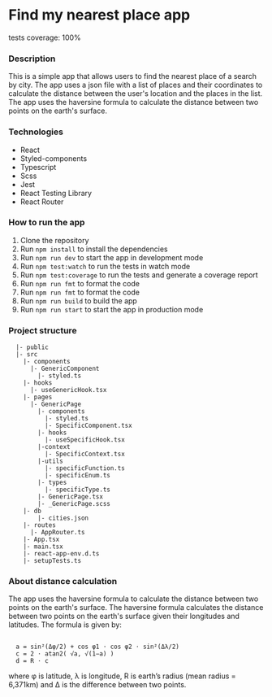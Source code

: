 # Find my nearest place app

tests coverage: 100%

### Description

This is a simple app that allows users to find the nearest place of a search by city. The app uses a json file with a list of places and their coordinates to calculate the distance between the user's location and the places in the list. The app uses the haversine formula to calculate the distance between two points on the earth's surface.

### Technologies

- React
- Styled-components
- Typescript
- Scss
- Jest
- React Testing Library
- React Router

### How to run the app

1. Clone the repository
2. Run `npm install` to install the dependencies
3. Run `npm run dev` to start the app in development mode
4. Run `npm test:watch` to run the tests in watch mode
5. Run `npm test:coverage` to run the tests and generate a coverage report
6. Run `npm run fmt` to format the code
7. Run `npm run fmt` to format the code
8. Run `npm run build` to build the app
9. Run `npm run start` to start the app in production mode

### Project structure

```
  |- public
  |- src
    |- components
      |- GenericComponent
        |- styled.ts
    |- hooks
      |- useGenericHook.tsx
    |- pages
      |- GenericPage
        |- components
          |- styled.ts
          |- SpecificComponent.tsx
        |- hooks
          |- useSpecificHook.tsx
        |-context
          |- SpecificContext.tsx
        |-utils
          |- specificFunction.ts
          |- specificEnum.ts
        |- types
          |- specificType.ts
        |- GenericPage.tsx
        |- _GenericPage.scss
    |- db
        |- cities.json
    |- routes
      |- AppRouter.ts
    |- App.tsx
    |- main.tsx
    |- react-app-env.d.ts
    |- setupTests.ts
```

### About distance calculation

The app uses the haversine formula to calculate the distance between two points on the earth's surface. The haversine formula calculates the distance between two points on the earth's surface given their longitudes and latitudes. The formula is given by:

```

  a = sin²(Δφ/2) + cos φ1 ⋅ cos φ2 ⋅ sin²(Δλ/2)
  c = 2 ⋅ atan2( √a, √(1−a) )
  d = R ⋅ c

```

where φ is latitude, λ is longitude, R is earth’s radius (mean radius = 6,371km) and Δ is the difference between two points.

